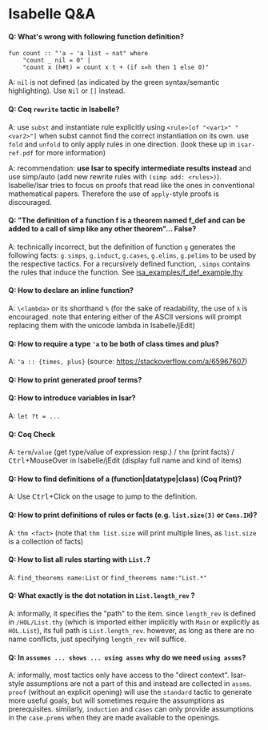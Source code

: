 # Isabelle Q&A

<!-- markdownlint-disable MD001 -->

#### Q: What's wrong with following function definition?

```isabelle
fun count :: "'a ⇒ 'a list ⇒ nat" where
    "count _ nil = 0" |
    "count x (h#t) = count x t + (if x=h then 1 else 0)"
```

A: `nil` is not defined (as indicated by the green syntax/semantic highlighting). Use `Nil` or `[]` instead.

#### Q: Coq `rewrite` tactic in Isabelle?

A: use `subst` and instantiate rule explicitly using `<rule>[of "<var1>" "<var2>"]` when subst cannot find the correct instantiation on its own.
use `fold` and `unfold` to only apply rules in one direction.
(look these up in `isar-ref.pdf` for more information)

A: recommendation: **use Isar to specify intermediate results instead** and use simp/auto (add new rewrite rules with `(simp add: <rules>)`).
Isabelle/Isar tries to focus on proofs that read like the ones in conventional mathematical papers.
Therefore the use of `apply`-style proofs is discouraged.

#### Q: "The definition of a function f is a theorem named f_def and can be added to a call of simp like any other theorem"... False?

A: technically incorrect, but the definition of function `g` generates the following facts:
`g.simps`, `g.induct`, `g.cases`, `g.elims`, `g.pelims` to be used by the respective tactics.
For a recursively defined function, `.simps` contains the rules that induce the function.
See [isa_examples/f_def_example.thy](isa_examples/f_def_example.thy)

#### Q: How to declare an inline function?

A: `\<lambda>` or its shorthand `%`
(for the sake of readability, the use of `λ` is encouraged.
note that entering either of the ASCII versions will prompt replacing them with the unicode lambda in Isabelle/jEdit)

#### Q: How to require a type `'a` to be both of class times and plus?

A: `'a :: {times, plus}` (source: <https://stackoverflow.com/a/65967607>)

#### Q: How to print generated proof terms?

#### Q: How to introduce variables in Isar?

A: `let ?t = ...`

#### Q: Coq Check

A: `term`/`value` (get type/value of expression resp.) / `thm` (print facts) / <kbd>Ctrl</kbd>+MouseOver in Isabelle/jEdit (display full name and kind of items)

#### Q: How to find definitions of a (function|datatype|class) (Coq Print)?

A: Use <kbd>Ctrl</kbd>+Click on the usage to jump to the definition.

#### Q: How to print definitions of rules or facts (e.g. `list.size(3)` or `Cons.IH`)?

A: `thm <fact>` (note that `thm list.size` will print multiple lines, as `list.size` is a collection of facts)

#### Q: How to list all rules starting with `List.`?

A: `find_theorems name:List` or `find_theorems name:"List.*"`

#### Q: What exactly is the dot notation in `List.length_rev` ?

A: informally, it specifies the "path" to the item.
since `length_rev` is defined in `/HOL/List.thy` (which is imported either implicitly with `Main` or explicitly as `HOL.List`), its full path is `List.length_rev`.
however, as long as there are no name conflicts, just specifying `length_rev` will suffice.

#### Q: In `assumes ... shows ... using assms` why do we need `using assms`?

A: informally, most tactics only have access to the "direct context".
Isar-style assumptions are not a part of this and instead are collected in `assms`.
`proof` (without an explicit opening)
will use the `standard` tactic to generate more useful goals, but will sometimes require the assumptions as prerequisites.
similarly, `induction` and `cases` can only provide assumptions in the `case.prems` when they are made available to the openings.

